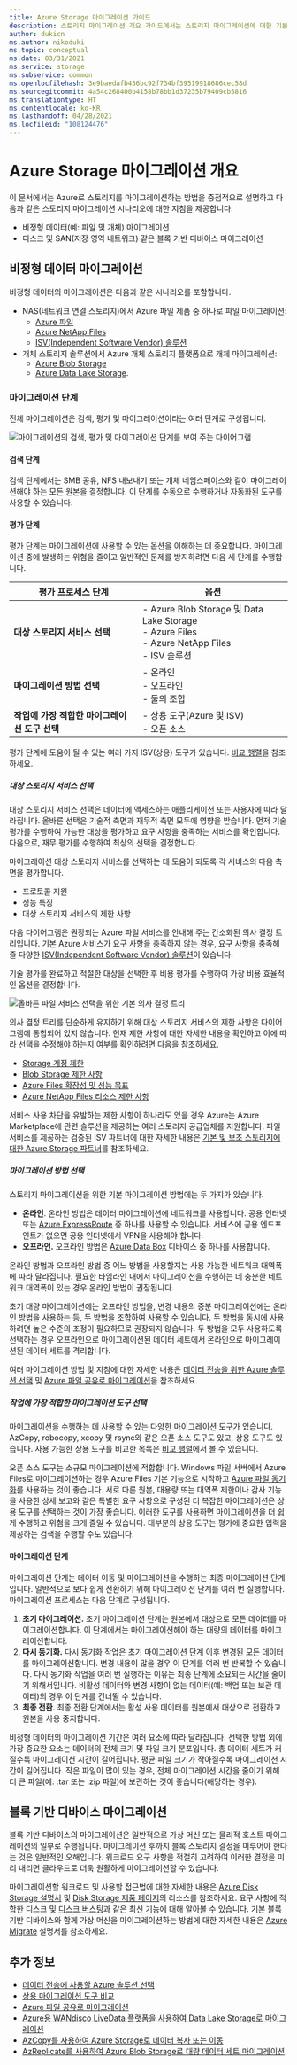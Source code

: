 ```yaml
---
title: Azure Storage 마이그레이션 가이드
description: 스토리지 마이그레이션 개요 가이드에서는 스토리지 마이그레이션에 대한 기본 지침을 설명합니다.
author: dukicn
ms.author: nikoduki
ms.topic: conceptual
ms.date: 03/31/2021
ms.service: storage
ms.subservice: common
ms.openlocfilehash: 3e9baedafb436bc92f734bf39519918686cec58d
ms.sourcegitcommit: 4a54c268400b4158b78bb1d37235b79409cb5816
ms.translationtype: HT
ms.contentlocale: ko-KR
ms.lasthandoff: 04/28/2021
ms.locfileid: "108124476"
---
```

# <a name="azure-storage-migration-overview"></a>Azure Storage 마이그레이션 개요

이 문서에서는 Azure로 스토리지를 마이그레이션하는 방법을 중점적으로 설명하고 다음과 같은 스토리지 마이그레이션 시나리오에 대한 지침을 제공합니다.

- 비정형 데이터(예: 파일 및 개체) 마이그레이션
- 디스크 및 SAN(저장 영역 네트워크) 같은 블록 기반 디바이스 마이그레이션

## <a name="migration-of-unstructured-data"></a>비정형 데이터 마이그레이션

비정형 데이터의 마이그레이션은 다음과 같은 시나리오를 포함합니다.

- NAS(네트워크 연결 스토리지)에서 Azure 파일 제품 중 하나로 파일 마이그레이션:
  - [Azure 파일](https://azure.microsoft.com/services/storage/files/)
  - [Azure NetApp Files](https://azure.microsoft.com/services/netapp/)
  - [ISV(Independent Software Vendor) 솔루션](../solution-integration/validated-partners/primary-secondary-storage/partner-overview.md)
- 개체 스토리지 솔루션에서 Azure 개체 스토리지 플랫폼으로 개체 마이그레이션:
  - [Azure Blob Storage](https://azure.microsoft.com/services/storage/blobs/)
  - [Azure Data Lake Storage](https://azure.microsoft.com/services/storage/data-lake-storage/).

### <a name="migration-phases"></a>마이그레이션 단계

전체 마이그레이션은 검색, 평가 및 마이그레이션이라는 여러 단계로 구성됩니다.

![마이그레이션의 검색, 평가 및 마이그레이션 단계를 보여 주는 다이어그램](./media/storage-migration-overview/migration-phases.png)

#### <a name="discovery-phase"></a>검색 단계

검색 단계에서는 SMB 공유, NFS 내보내기 또는 개체 네임스페이스와 같이 마이그레이션해야 하는 모든 원본을 결정합니다. 이 단계를 수동으로 수행하거나 자동화된 도구를 사용할 수 있습니다.

#### <a name="assessment-phase"></a>평가 단계

평가 단계는 마이그레이션에 사용할 수 있는 옵션을 이해하는 데 중요합니다. 마이그레이션 중에 발생하는 위험을 줄이고 일반적인 문제를 방지하려면 다음 세 단계를 수행합니다.

| 평가 프로세스 단계                     | 옵션                                                                          |
|--------------------------------------------|----------------------------------------------------------------------------------|
| **대상 스토리지 서비스 선택**            | - Azure Blob Storage 및 Data Lake Storage<br>- Azure Files<br>- Azure NetApp Files<br>- ISV 솔루션 |
| **마이그레이션 방법 선택**                  | - 온라인<br>- 오프라인<br> - 둘의 조합                                  |
| **작업에 가장 적합한 마이그레이션 도구 선택** | - 상용 도구(Azure 및 ISV)<br> - 오픈 소스                             


평가 단계에 도움이 될 수 있는 여러 가지 ISV(상용) 도구가 있습니다. [비교 행렬](../solution-integration/validated-partners/data-management/migration-tools-comparison.md)을 참조하세요.

##### <a name="choose-a-target-storage-service"></a>대상 스토리지 서비스 선택

대상 스토리지 서비스 선택은 데이터에 액세스하는 애플리케이션 또는 사용자에 따라 달라집니다. 올바른 선택은 기술적 측면과 재무적 측면 모두에 영향을 받습니다. 먼저 기술 평가를 수행하여 가능한 대상을 평가하고 요구 사항을 충족하는 서비스를 확인합니다. 다음으로, 재무 평가를 수행하여 최상의 선택을 결정합니다.

마이그레이션 대상 스토리지 서비스를 선택하는 데 도움이 되도록 각 서비스의 다음 측면을 평가합니다.

- 프로토콜 지원
- 성능 특징
- 대상 스토리지 서비스의 제한 사항

다음 다이어그램은 권장되는 Azure 파일 서비스를 안내해 주는 간소화된 의사 결정 트리입니다. 기본 Azure 서비스가 요구 사항을 충족하지 않는 경우, 요구 사항을 충족해 줄 다양한 [ISV(Independent Software Vendor) 솔루션](../solution-integration/validated-partners/primary-secondary-storage/partner-overview.md)이 있습니다.

기술 평가를 완료하고 적절한 대상을 선택한 후 비용 평가를 수행하여 가장 비용 효율적인 옵션을 결정합니다.

![올바른 파일 서비스 선택을 위한 기본 의사 결정 트리](./media/storage-migration-overview/files-decision-tree.png)

의사 결정 트리를 단순하게 유지하기 위해 대상 스토리지 서비스의 제한 사항은 다이어그램에 통합되어 있지 않습니다. 현재 제한 사항에 대한 자세한 내용을 확인하고 이에 따라 선택을 수정해야 하는지 여부를 확인하려면 다음을 참조하세요.

- [Storage 계정 제한](../../azure-resource-manager/management/azure-subscription-service-limits.md#storage-limits)
- [Blob Storage 제한 사항](../../azure-resource-manager/management/azure-subscription-service-limits.md#azure-blob-storage-limits)
- [Azure Files 확장성 및 성능 목표](../files/storage-files-scale-targets.md)
- [Azure NetApp Files 리소스 제한 사항](../../azure-netapp-files/azure-netapp-files-resource-limits.md)

서비스 사용 차단을 유발하는 제한 사항이 하나라도 있을 경우 Azure는 Azure Marketplace에 관련 솔루션을 제공하는 여러 스토리지 공급업체를 지원합니다. 파일 서비스를 제공하는 검증된 ISV 파트너에 대한 자세한 내용은 [기본 및 보조 스토리지에 대한 Azure Storage 파트너](../solution-integration/validated-partners/primary-secondary-storage/partner-overview.md)를 참조하세요.

##### <a name="select-the-migration-method"></a>마이그레이션 방법 선택

스토리지 마이그레이션을 위한 기본 마이그레이션 방법에는 두 가지가 있습니다.

- **온라인**. 온라인 방법은 데이터 마이그레이션에 네트워크를 사용합니다. 공용 인터넷 또는 [Azure ExpressRoute](../../expressroute/expressroute-introduction.md) 중 하나를 사용할 수 있습니다. 서비스에 공용 엔드포인트가 없으면 공용 인터넷에서 VPN을 사용해야 합니다.
- **오프라인.** 오프라인 방법은 [Azure Data Box](https://azure.microsoft.com/services/databox/) 디바이스 중 하나를 사용합니다.

온라인 방법과 오프라인 방법 중 어느 방법을 사용할지는 사용 가능한 네트워크 대역폭에 따라 달라집니다. 필요한 타임라인 내에서 마이그레이션을 수행하는 데 충분한 네트워크 대역폭이 있는 경우 온라인 방법이 권장됩니다.

초기 대량 마이그레이션에는 오프라인 방법을, 변경 내용의 증분 마이그레이션에는 온라인 방법을 사용하는 등, 두 방법을 조합하여 사용할 수 있습니다. 두 방법을 동시에 사용하려면 높은 수준의 조정이 필요하므로 권장되지 않습니다. 두 방법을 모두 사용하도록 선택하는 경우 오프라인으로 마이그레이션된 데이터 세트에서 온라인으로 마이그레이션된 데이터 세트를 격리합니다.

여러 마이그레이션 방법 및 지침에 대한 자세한 내용은 [데이터 전송을 위한 Azure 솔루션 선택](./storage-choose-data-transfer-solution.md) 및 [Azure 파일 공유로 마이그레이션](../files/storage-files-migration-overview.md)을 참조하세요.

##### <a name="choose-the-best-migration-tool-for-the-job"></a>작업에 가장 적합한 마이그레이션 도구 선택

마이그레이션을 수행하는 데 사용할 수 있는 다양한 마이그레이션 도구가 있습니다. AzCopy, robocopy, xcopy 및 rsync와 같은 오픈 소스 도구도 있고, 상용 도구도 있습니다. 사용 가능한 상용 도구를 비교한 목록은 [비교 행렬](../solution-integration/validated-partners/data-management/migration-tools-comparison.md)에서 볼 수 있습니다.

오픈 소스 도구는 소규모 마이그레이션에 적합합니다. Windows 파일 서버에서 Azure Files로 마이그레이션하는 경우 Azure Files 기본 기능으로 시작하고 [Azure 파일 동기화](/windows-server/manage/windows-admin-center/azure/azure-file-sync)를 사용하는 것이 좋습니다. 서로 다른 원본, 대용량 또는 대역폭 제한이나 감사 기능을 사용한 상세 보고와 같은 특별한 요구 사항으로 구성된 더 복잡한 마이그레이션은 상용 도구를 선택하는 것이 가장 좋습니다. 이러한 도구를 사용하면 마이그레이션을 더 쉽게 수행하고 위험을 크게 줄일 수 있습니다. 대부분의 상용 도구는 평가에 중요한 입력을 제공하는 검색을 수행할 수도 있습니다.

#### <a name="migration-phase"></a>마이그레이션 단계

마이그레이션 단계는 데이터 이동 및 마이그레이션을 수행하는 최종 마이그레이션 단계입니다. 일반적으로 보다 쉽게 전환하기 위해 마이그레이션 단계를 여러 번 실행합니다. 마이그레이션 프로세스는 다음 단계로 구성됩니다.

1. **초기 마이그레이션.** 초기 마이그레이션 단계는 원본에서 대상으로 모든 데이터를 마이그레이션합니다. 이 단계에서는 마이그레이션해야 하는 대량의 데이터를 마이그레이션합니다.
2. **다시 동기화.** 다시 동기화 작업은 초기 마이그레이션 단계 이후 변경된 모든 데이터를 마이그레이션합니다. 변경 내용이 많을 경우 이 단계를 여러 번 반복할 수 있습니다. 다시 동기화 작업을 여러 번 실행하는 이유는 최종 단계에 소요되는 시간을 줄이기 위해서입니다. 비활성 데이터와 변경 사항이 없는 데이터(예: 백업 또는 보관 데이터)의 경우 이 단계를 건너뛸 수 있습니다.
3. **최종 전환**. 최종 전환 단계에서는 활성 사용 데이터를 원본에서 대상으로 전환하고 원본을 사용 중지합니다.

비정형 데이터의 마이그레이션 기간은 여러 요소에 따라 달라집니다. 선택한 방법 외에 가장 중요한 요소는 데이터의 전체 크기 및 파일 크기 분포입니다. 총 데이터 세트가 커질수록 마이그레이션 시간이 길어집니다. 평균 파일 크기가 작아질수록 마이그레이션 시간이 길어집니다. 작은 파일이 많이 있는 경우, 전체 마이그레이션 시간을 줄이기 위해 더 큰 파일(예: .tar 또는 .zip 파일)에 보관하는 것이 좋습니다(해당하는 경우).

## <a name="migration-of-block-based-devices"></a>블록 기반 디바이스 마이그레이션

블록 기반 디바이스의 마이그레이션은 일반적으로 가상 머신 또는 물리적 호스트 마이그레이션의 일부로 수행됩니다. 마이그레이션 후까지 블록 스토리지 결정을 미루어야 한다는 것은 일반적인 오해입니다. 워크로드 요구 사항을 적절히 고려하여 이러한 결정을 미리 내리면 클라우드로 더욱 원활하게 마이그레이션할 수 있습니다.

마이그레이션할 워크로드 및 사용할 접근법에 대한 자세한 내용은 [Azure Disk Storage 설명서](../../virtual-machines/disks-types.md) 및 [Disk Storage 제품 페이지](https://azure.microsoft.com/services/storage/disks/#resources)의 리소스를 참조하세요. 요구 사항에 적합한 디스크 및 [디스크 버스팅](../../virtual-machines/disk-bursting.md)과 같은 최신 기능에 대해 알아볼 수 있습니다. 기본 블록 기반 디바이스와 함께 가상 머신을 마이그레이션하는 방법에 대한 자세한 내용은 [Azure Migrate](../../migrate/index.yml) 설명서를 참조하세요.

## <a name="see-also"></a>추가 정보

- [데이터 전송에 사용할 Azure 솔루션 선택](./storage-choose-data-transfer-solution.md)
- [상용 마이그레이션 도구 비교](../solution-integration/validated-partners/data-management/migration-tools-comparison.md)
- [Azure 파일 공유로 마이그레이션](../files/storage-files-migration-overview.md)
- [Azure용 WANdisco LiveData 플랫폼을 사용하여 Data Lake Storage로 마이그레이션](../blobs/migrate-gen2-wandisco-live-data-platform.md)
- [AzCopy를 사용하여 Azure Storage로 데이터 복사 또는 이동](./storage-use-azcopy-v10.md)
- [AzReplicate를 사용하여 Azure Blob Storage로 대량 데이터 세트 마이그레이션](https://github.com/Azure/AzReplicate/tree/master/)